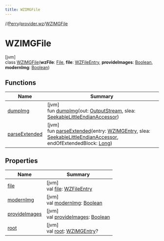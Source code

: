 ```yaml
---
title: WZIMGFile
---
```

//[Perry](../../../index.html)/[provider.wz](../index.html)/[WZIMGFile](index.html)



# WZIMGFile



[jvm]\
class [WZIMGFile](index.html)(**wzFile**: [File](https://docs.oracle.com/javase/8/docs/api/java/io/File.html), **file**: [WZFileEntry](../-w-z-file-entry/index.html), **provideImages**: [Boolean](https://kotlinlang.org/api/latest/jvm/stdlib/kotlin/-boolean/index.html), **modernImg**: [Boolean](https://kotlinlang.org/api/latest/jvm/stdlib/kotlin/-boolean/index.html))



## Functions


| Name | Summary |
|---|---|
| [dumpImg](dump-img.html) | [jvm]<br>fun [dumpImg](dump-img.html)(out: [OutputStream](https://docs.oracle.com/javase/8/docs/api/java/io/OutputStream.html), slea: [SeekableLittleEndianAccessor](../../tools.data.input/-seekable-little-endian-accessor/index.html)) |
| [parseExtended](parse-extended.html) | [jvm]<br>fun [parseExtended](parse-extended.html)(entry: [WZIMGEntry](../-w-z-i-m-g-entry/index.html), slea: [SeekableLittleEndianAccessor](../../tools.data.input/-seekable-little-endian-accessor/index.html), endOfExtendedBlock: [Long](https://kotlinlang.org/api/latest/jvm/stdlib/kotlin/-long/index.html)) |


## Properties


| Name | Summary |
|---|---|
| [file](file.html) | [jvm]<br>val [file](file.html): [WZFileEntry](../-w-z-file-entry/index.html) |
| [modernImg](modern-img.html) | [jvm]<br>val [modernImg](modern-img.html): [Boolean](https://kotlinlang.org/api/latest/jvm/stdlib/kotlin/-boolean/index.html) |
| [provideImages](provide-images.html) | [jvm]<br>val [provideImages](provide-images.html): [Boolean](https://kotlinlang.org/api/latest/jvm/stdlib/kotlin/-boolean/index.html) |
| [root](root.html) | [jvm]<br>val [root](root.html): [WZIMGEntry](../-w-z-i-m-g-entry/index.html)? |

